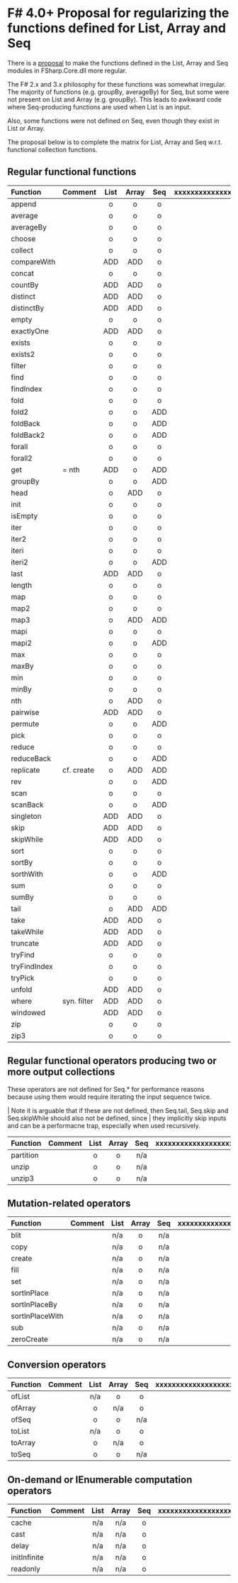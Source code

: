
# F# 4.0+ Proposal for regularizing the functions defined for List, Array and Seq

There is a [proposal](https://fslang.uservoice.com/forums/245727-f-language/suggestions/5663997-make-fsharp-core-collection-functions-for-list-ar) to make the functions defined in the List, Array and Seq modules in FSharp.Core.dll more regular.

The F# 2.x and 3.x philosophy for these functions was somewhat irregular. The majority of functions (e.g. groupBy, averageBy) 
for Seq, but some were not present on List and Array (e.g. groupBy).  This leads to awkward code where Seq-producing functions 
are used when List is an input.

Also, some functions were not defined on Seq, even though they exist in List or Array. 

The proposal below is to complete the matrix for List, Array and Seq w.r.t. functional collection functions.


## Regular functional functions

| Function   | Comment   | List      | Array     | Seq      |   xxxxxxxxxxxxxxxxxxx       |    xxxxxxxxxxxxxxx      |
|:-----------|:----------|:---------:|:---------:|:--------:|:--------:|:--------:|
| append     |           |     o     |    o      |    o     |          |          |
| average    |           |      o    |        o  |      o   |          |          |
| averageBy  |           |    o      |      o    |    o     |          |          |
| choose     |           |   o       |     o     |   o      |          |          |
| collect    |           |  o        |      o    |      o   |          |          |
| compareWith|           |  ADD      |     ADD   |     o    |          |          |
| concat     |           |     o     |       o   |     o    |          |          |
| countBy    |           |  ADD      |     ADD   |      o   |          |          |
| distinct   |           |   ADD     |     ADD   |     o    |          |          |
| distinctBy |           |    ADD    |    ADD    |    o     |          |          |
| empty      |           |    o      |    o      |      o   |          |          |
| exactlyOne |           |    ADD    |    ADD    |        o |          |          |
| exists     |           |     o     |       o   |     o    |          |          |
| exists2    |           |    o      |        o  |      o   |          |          |
| filter     |           |   o       |     o     |     o    |          |          |
| find       |           |   o       |     o     |     o    |          |          |
| findIndex  |           |  o        |      o    |      o   |          |          |
| fold       |           |     o     |     o     |     o    |          |          |
| fold2      |           |   o       |    o      |     ADD  |          |          |
| foldBack   |           |   o       |    o      |   ADD    |          |          |
| foldBack2  |           |   o       |   o       |    ADD   |          |          |
| forall     |           |   o       |  o        |     o    |          |          |
| forall2    |           |  o        |   o       |      o   |          |          |
| get        |  = nth    |    ADD    |     o     |  ADD     |          |          |
| groupBy    |           |    o      |       o   |    ADD   |          |          |
| head       |           |   o       |    ADD    |   o      |          |          |
| init       |           |   o       |    o      |     o    |          |          |
| isEmpty    |           |    o      |     o     |      o   |          |          |
| iter       |           |   o       |      o    |     o    |          |          |
| iter2      |           |    o      |       o   |    o     |          |          |
| iteri      |           |    o      |       o   |    o     |          |          |
| iteri2     |           |   o       |      o    |   ADD    |          |          |
| last       |           |   ADD     |    ADD    |     o    |          |          |
| length     |           |   o       |    o      |     o    |          |          |
| map        |           |    o      |     o     |      o   |          |          |
| map2       |           |   o       |    o      |     o    |          |          |
| map3       |           |   o       |    ADD    |   ADD    |          |          |
| mapi       |           |   o       |    o      |     o    |          |          |
| mapi2      |           |  o        |   o       |    ADD   |          |          |
| max        |           |    o      | o         |  o       |          |          |
| maxBy      |           |    o      | o         |    o     |          |          |
| min        |           |  o        |         o |  o       |          |          |
| minBy      |           |    o      |   o       |    o     |          |          |
| nth        |           |      o    | ADD       |  o       |          |          |
| pairwise   |           |     ADD   |    ADD    |     o    |          |          |
| permute    |           |    o      |       o   |    ADD   |          |          |
| pick       |           |     o     |        o  |     o    |          |          |
| reduce     |           |     o     |        o  |     o    |          |          |
| reduceBack |           |    o      |         o |      ADD |          |          |
| replicate  | cf. create |     o    |    ADD    |   ADD    |          |          |
| rev        |           |    o      |   o       |    ADD   |          |          |
| scan       |           |     o     |      o    |     o    |          |          |
| scanBack   |           |     o     |    o      |   ADD    |          |          |
| singleton  |           |    ADD    |     ADD   |    o     |          |          |
| skip       |           |   ADD     |      ADD  |   o      |          |          |
| skipWhile  |           |  ADD      |     ADD   |    o     |          |          |
| sort       |           | o         |    o      |     o    |          |          |
| sortBy     |           |   o       |      o    |     o    |          |          |
| sorthWith  |           |    o      |    o      |  ADD     |          |          |
| sum        |           |    o      |   o       |   o      |          |          |
| sumBy      |           |    o      |   o       |   o      |          |          |
| tail       |           |    o      |  ADD      |  ADD     |          |          |  
| take       |           |    ADD    |   ADD     |  o       |          |          |
| takeWhile  |           |    ADD    |  ADD      | o        |          |          |
| truncate   |           |    ADD    | ADD       |  o       |          |          |
| tryFind    |           |    o      |  o        |  o       |          |          |
| tryFindIndex |         |    o      | o         | o        |          |          |
| tryPick    |           |    o      |  o        | o        |          |          |
| unfold     |           |    ADD    | ADD       |  o       |          |          |
| where      | syn. filter |  ADD    |  ADD      |  o       |          |          |
| windowed   |           |    ADD    |  ADD      |  o       |          |          |
| zip        |           |    o      |  o        |  o       |          |          |
| zip3       |           |    o      |  o        |  o       |          |          |

## Regular functional operators producing two or more output collections 

These operators are not defined for Seq.* for performance reasons because using them would require iterating the input sequence twice.

| Note it is arguable that if these are not defined, then Seq.tail, Seq.skip and Seq.skipWhile should also not be defined, since
| they implicitly skip inputs and can be a performacne trap, especially when used recursively.

| Function   | Comment   | List      | Array     | Seq      |   xxxxxxxxxxxxxxxxxxx       |    xxxxxxxxxxxxxxx      |
|:-----------|:----------|:---------:|:---------:|:--------:|:--------:|:--------:|
| partition  |           |    o      |       o   |    n/a    |          |          |
| unzip      |           |    o      |   o       | n/a       |          |          |
| unzip3     |           |    o      |  o        | n/a       |          |          |

## Mutation-related operators

| Function   | Comment   | List      | Array     | Seq      |   xxxxxxxxxxxxxxxxxxx       |    xxxxxxxxxxxxxxx      |
|:-----------|:----------|:---------:|:---------:|:--------:|:--------:|:--------:|
| blit       |           |     n/a   |   o       |   n/a    |          |          |
| copy       |           |   n/a     |     o     |     n/a  |          |          |
| create     |           |   n/a     |      o    |    n/a   |          |          |
| fill       |           |   n/a     |     o     |     n/a  |          |          |
| set        |           |    n/a    |   o       |    n/a   |          |          |
| sortInPlace  |         |    n/a    |    o      |   n/a    |          |          |
| sortInPlaceBy  |       |    n/a    |   o       |   n/a    |          |          |
| sortInPlaceWith  |     |    n/a    |    o      |   n/a    |          |          |
| sub        |           |    n/a    |   o       |  n/a     |          |          |
| zeroCreate |           |    n/a    |  o        |n/a       |          |          |

## Conversion operators

| Function   | Comment   | List      | Array     | Seq      |   xxxxxxxxxxxxxxxxxxx       |    xxxxxxxxxxxxxxx      |
|:-----------|:----------|:---------:|:---------:|:--------:|:--------:|:--------:|
| ofList     |           |   n/a     |    o      |   o      |          |          |
| ofArray    |           |      o    | n/a       |    o     |          |          |
| ofSeq      |           |      o    |       o   |    n/a   |          |          |
| toList     |           |    n/a    |  o        | o        |          |          |              
| toArray    |           |    o      |  n/a      |  o       |          |          |
| toSeq      |           |    o      | o         | n/a      |          |          |

## On-demand or IEnumerable computation operators

| Function   | Comment   | List      | Array     | Seq      |   xxxxxxxxxxxxxxxxxxx       |    xxxxxxxxxxxxxxx      |
|:-----------|:----------|:---------:|:---------:|:--------:|:--------:|:--------:|
| cache      |           |    n/a    |    n/a    |   o      |          |          |
| cast       |           |   n/a     |   n/a     |   o      |          |          |
| delay      |           |    n/a    |    n/a    |    o     |          |          |
| initInfinite |         |    n/a    |   n/a     |    o     |          |          |
| readonly   |           |     n/a   |      n/a  |   o      |          |          |
